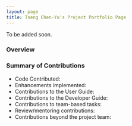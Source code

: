 ```yaml
---
layout: page
title: Tseng Chen-Yu's Project Portfolio Page
---
```


To be added soon.

### Overview


### Summary of Contributions
- Code Contributed:
- Enhancements implemented:
- Contributions to the User Guide:
- Contributions to the Developer Guide:
- Contributions to team-based tasks:
- Review/mentoring contributions: 
- Contributions beyond the project team:

